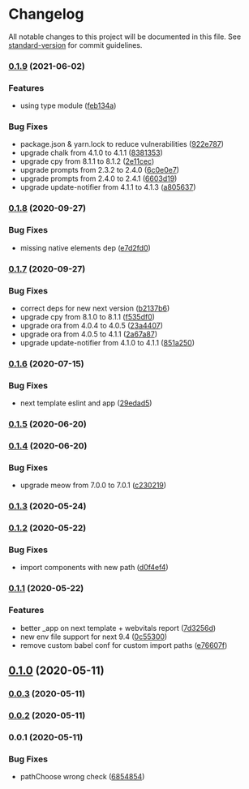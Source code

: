 # Changelog

All notable changes to this project will be documented in this file. See [standard-version](https://github.com/conventional-changelog/standard-version) for commit guidelines.

### [0.1.9](https://github.com/LasaleFamine/create-app/compare/v0.1.8...v0.1.9) (2021-06-02)


### Features

* using type module ([feb134a](https://github.com/LasaleFamine/create-app/commit/feb134afe2834f57b97ca0ffced8dbfdc3471c91))


### Bug Fixes

* package.json & yarn.lock to reduce vulnerabilities ([922e787](https://github.com/LasaleFamine/create-app/commit/922e78795bc409372dab54802949d8b2a95002e7))
* upgrade chalk from 4.1.0 to 4.1.1 ([8381353](https://github.com/LasaleFamine/create-app/commit/8381353611a2b729992136a4ad9fbd2b52b5288f))
* upgrade cpy from 8.1.1 to 8.1.2 ([2e11cec](https://github.com/LasaleFamine/create-app/commit/2e11cec215a38dfe8a6e7e73a2f5a49462322dbd))
* upgrade prompts from 2.3.2 to 2.4.0 ([6c0e0e7](https://github.com/LasaleFamine/create-app/commit/6c0e0e77d617dff74f485b0a3b6a020ce5765f63))
* upgrade prompts from 2.4.0 to 2.4.1 ([6603d19](https://github.com/LasaleFamine/create-app/commit/6603d19d880c4df104d0add2f0ddcdd463d22ecc))
* upgrade update-notifier from 4.1.1 to 4.1.3 ([a805637](https://github.com/LasaleFamine/create-app/commit/a80563797af96a570a749a5f91689bce5088be4b))

### [0.1.8](https://github.com/LasaleFamine/create-app/compare/v0.1.7...v0.1.8) (2020-09-27)


### Bug Fixes

* missing native elements dep ([e7d2fd0](https://github.com/LasaleFamine/create-app/commit/e7d2fd00e152025478f8e773d3ce3233cb23232b))

### [0.1.7](https://github.com/LasaleFamine/create-app/compare/v0.1.6...v0.1.7) (2020-09-27)


### Bug Fixes

* correct deps for new next version ([b2137b6](https://github.com/LasaleFamine/create-app/commit/b2137b6e3a567fe59ee62484908d215c777ff191))
* upgrade cpy from 8.1.0 to 8.1.1 ([f535df0](https://github.com/LasaleFamine/create-app/commit/f535df01a99c5d754aac3b8e50617ffebbd0e338))
* upgrade ora from 4.0.4 to 4.0.5 ([23a4407](https://github.com/LasaleFamine/create-app/commit/23a44078344fa9b89ddb4e851a5087455f7eb6aa))
* upgrade ora from 4.0.5 to 4.1.1 ([2a67a87](https://github.com/LasaleFamine/create-app/commit/2a67a87304b062e0a69c99d8496e3c9b3a659485))
* upgrade update-notifier from 4.1.0 to 4.1.1 ([851a250](https://github.com/LasaleFamine/create-app/commit/851a25027cf859f4f9ade28b7b7b814308163505))

### [0.1.6](https://github.com/LasaleFamine/create-app/compare/v0.1.5...v0.1.6) (2020-07-15)


### Bug Fixes

* next template eslint and app ([29edad5](https://github.com/LasaleFamine/create-app/commit/29edad51e2d57078f7408493ff91b232c38e6a3c))

### [0.1.5](https://github.com/LasaleFamine/create-app/compare/v0.1.4...v0.1.5) (2020-06-20)

### [0.1.4](https://github.com/LasaleFamine/create-app/compare/v0.1.3...v0.1.4) (2020-06-20)


### Bug Fixes

* upgrade meow from 7.0.0 to 7.0.1 ([c230219](https://github.com/LasaleFamine/create-app/commit/c23021933ed5c7bf2a9279e222264529cfdf79ea))

### [0.1.3](https://github.com/LasaleFamine/create-app/compare/v0.1.2...v0.1.3) (2020-05-24)

### [0.1.2](https://github.com/LasaleFamine/create-app/compare/v0.1.1...v0.1.2) (2020-05-22)


### Bug Fixes

* import components with new path ([d0f4ef4](https://github.com/LasaleFamine/create-app/commit/d0f4ef49b81a326857703b17718bde60b2628926))

### [0.1.1](https://github.com/LasaleFamine/create-app/compare/v0.1.0...v0.1.1) (2020-05-22)


### Features

* better _app on next template + webvitals report ([7d3256d](https://github.com/LasaleFamine/create-app/commit/7d3256def64d653f0a3e07cc98233bfc96cdba9f))
* new env file support for next 9.4 ([0c55300](https://github.com/LasaleFamine/create-app/commit/0c553001cab70b622010b0bf2c2f416905df97c4))
* remove custom babel conf for custom import paths ([e76607f](https://github.com/LasaleFamine/create-app/commit/e76607fcf10a9753763585046ac961fc30c97cc6))

## [0.1.0](https://github.com/LasaleFamine/create-app/compare/v0.0.3...v0.1.0) (2020-05-11)

### [0.0.3](https://github.com/LasaleFamine/create-app/compare/v0.0.2...v0.0.3) (2020-05-11)

### [0.0.2](https://github.com/LasaleFamine/create-app/compare/v0.0.1...v0.0.2) (2020-05-11)

### 0.0.1 (2020-05-11)


### Bug Fixes

* pathChoose wrong check ([6854854](https://github.com/LasaleFamine/create-app/commit/685485481c17abe52304d5661ad418d2ac391a71))
